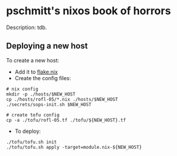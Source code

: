 # pschmitt's nixos book of horrors

Description: tdb.


## Deploying a new host

To create a new host:

- Add it to [flake.nix](./flake.nix)
- Create the config files:

```shell
# nix config
mkdir -p ./hosts/$NEW_HOST
cp ./hosts/rofl-05/*.nix ./hosts/$NEW_HOST
./secrets/sops-init.sh $NEW_HOST

# create tofu config
cp -a ./tofu/rofl-05.tf ./tofu/${NEW_HOST}.tf
```

- To deploy:
```shell
./tofu/tofu.sh init
./tofu/tofu.sh apply -target=module.nix-${NEW_HOST}
```
